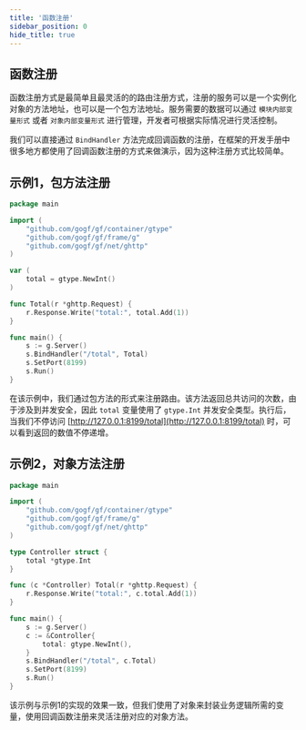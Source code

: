 ```yaml
---
title: '函数注册'
sidebar_position: 0
hide_title: true
---
```


## 函数注册

函数注册方式是最简单且最灵活的的路由注册方式，注册的服务可以是一个实例化对象的方法地址，也可以是一个包方法地址。服务需要的数据可以通过 `模块内部变量形式` 或者 `对象内部变量形式` 进行管理，开发者可根据实际情况进行灵活控制。

我们可以直接通过 `BindHandler` 方法完成回调函数的注册，在框架的开发手册中很多地方都使用了回调函数注册的方式来做演示，因为这种注册方式比较简单。

## 示例1，包方法注册

```go
package main

import (
	"github.com/gogf/gf/container/gtype"
	"github.com/gogf/gf/frame/g"
	"github.com/gogf/gf/net/ghttp"
)

var (
	total = gtype.NewInt()
)

func Total(r *ghttp.Request) {
	r.Response.Write("total:", total.Add(1))
}

func main() {
	s := g.Server()
	s.BindHandler("/total", Total)
	s.SetPort(8199)
	s.Run()
}

```

在该示例中，我们通过包方法的形式来注册路由。该方法返回总共访问的次数，由于涉及到并发安全，因此 `total` 变量使用了 `gtype.Int` 并发安全类型。执行后，当我们不停访问 [http://127.0.0.1:8199/total](http://127.0.0.1:8199/total) 时，可以看到返回的数值不停递增。

## 示例2，对象方法注册

```go
package main

import (
	"github.com/gogf/gf/container/gtype"
	"github.com/gogf/gf/frame/g"
	"github.com/gogf/gf/net/ghttp"
)

type Controller struct {
	total *gtype.Int
}

func (c *Controller) Total(r *ghttp.Request) {
	r.Response.Write("total:", c.total.Add(1))
}

func main() {
	s := g.Server()
	c := &Controller{
		total: gtype.NewInt(),
	}
	s.BindHandler("/total", c.Total)
	s.SetPort(8199)
	s.Run()
}

```

该示例与示例1的实现的效果一致，但我们使用了对象来封装业务逻辑所需的变量，使用回调函数注册来灵活注册对应的对象方法。